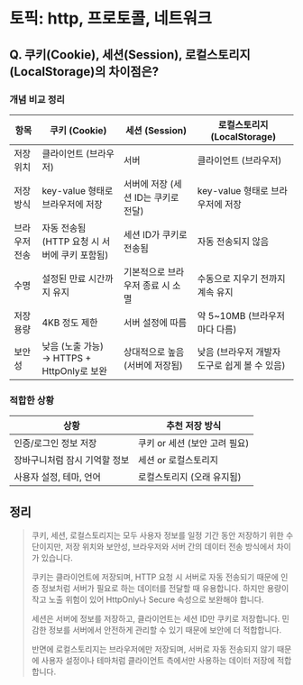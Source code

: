 # 토픽: http, 프로토콜, 네트워크

## Q. 쿠키(Cookie), 세션(Session), 로컬스토리지(LocalStorage)의 차이점은?

### 개념 비교 정리

| 항목          | 쿠키 (Cookie)                                 | 세션 (Session)                      | 로컬스토리지 (LocalStorage)                   |
| ------------- | --------------------------------------------- | ----------------------------------- | --------------------------------------------- |
| 저장 위치     | 클라이언트 (브라우저)                         | 서버                                | 클라이언트 (브라우저)                         |
| 저장 방식     | key-value 형태로 브라우저에 저장              | 서버에 저장 (세션 ID는 쿠키로 전달) | key-value 형태로 브라우저에 저장              |
| 브라우저 전송 | 자동 전송됨 (HTTP 요청 시 서버에 쿠키 포함됨) | 세션 ID가 쿠키로 전송됨             | 자동 전송되지 않음                            |
| 수명          | 설정된 만료 시간까지 유지                     | 기본적으로 브라우저 종료 시 소멸    | 수동으로 지우기 전까지 계속 유지              |
| 저장 용량     | 4KB 정도 제한                                 | 서버 설정에 따름                    | 약 5\~10MB (브라우저마다 다름)                |
| 보안성        | 낮음 (노출 가능) → HTTPS + HttpOnly로 보완    | 상대적으로 높음 (서버에 저장됨)     | 낮음 (브라우저 개발자 도구로 쉽게 볼 수 있음) |

### 적합한 상황

| 상황                          | 추천 저장 방식                |
| ----------------------------- | ----------------------------- |
| 인증/로그인 정보 저장         | 쿠키 or 세션 (보안 고려 필요) |
| 장바구니처럼 잠시 기억할 정보 | 세션 or 로컬스토리지          |
| 사용자 설정, 테마, 언어       | 로컬스토리지 (오래 유지됨)    |

## 정리

> 쿠키, 세션, 로컬스토리지는 모두 사용자 정보를 일정 기간 동안 저장하기 위한 수단이지만, 저장 위치와 보안성, 브라우저와 서버 간의 데이터 전송 방식에서 차이가 있습니다.
>
> 쿠키는 클라이언트에 저장되며, HTTP 요청 시 서버로 자동 전송되기 때문에 인증 정보처럼 서버가 필요로 하는 데이터를 전달할 때 유용합니다. 하지만 용량이 작고 노출 위험이 있어 HttpOnly나 Secure 속성으로 보완해야 합니다.
>
> 세션은 서버에 정보를 저장하고, 클라이언트는 세션 ID만 쿠키로 저장합니다. 민감한 정보를 서버에서 안전하게 관리할 수 있기 때문에 보안에 더 적합합니다.
>
> 반면에 로컬스토리지는 브라우저에만 저장되며, 서버로 자동 전송되지 않기 때문에 사용자 설정이나 테마처럼 클라이언트 측에서만 사용하는 데이터 저장에 적합합니다.

